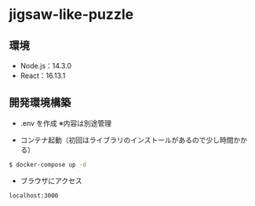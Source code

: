 # jigsaw-like-puzzle

## 環境
- Node.js：14.3.0
- React：16.13.1

## 開発環境構築
- .env を作成
  ※内容は別途管理

- コンテナ起動（初回はライブラリのインストールがあるので少し時間かかる）
```bash
$ docker-compose up -d
```

- ブラウザにアクセス
```
localhost:3000
```